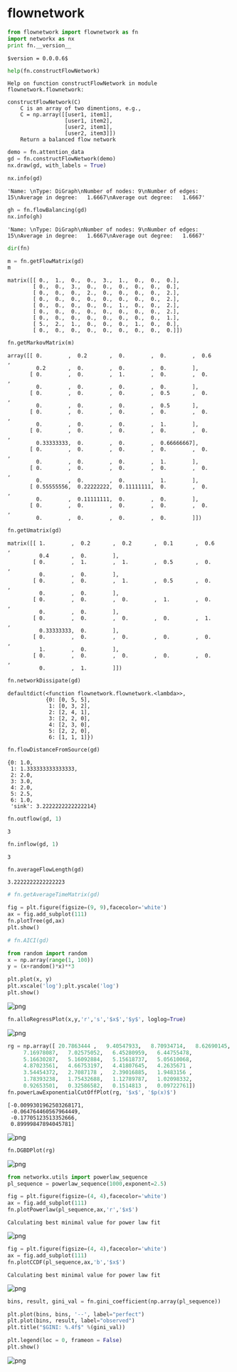 # flownetwork



```python
from flownetwork import flownetwork as fn
import networkx as nx
print fn.__version__

```

    $version = 0.0.0.6$



```python
help(fn.constructFlowNetwork)
```

    Help on function constructFlowNetwork in module flownetwork.flownetwork:

    constructFlowNetwork(C)
        C is an array of two dimentions, e.g.,
        C = np.array([[user1, item1],
                      [user1, item2],
                      [user2, item1],
                      [user2, item3]])
        Return a balanced flow network




```python
demo = fn.attention_data
gd = fn.constructFlowNetwork(demo)
nx.draw(gd, with_labels = True)
```




```python
nx.info(gd)
```




    'Name: \nType: DiGraph\nNumber of nodes: 9\nNumber of edges: 15\nAverage in degree:   1.6667\nAverage out degree:   1.6667'




```python
gh = fn.flowBalancing(gd)
nx.info(gh)
```




    'Name: \nType: DiGraph\nNumber of nodes: 9\nNumber of edges: 15\nAverage in degree:   1.6667\nAverage out degree:   1.6667'




```python
dir(fn)
```



```python
m = fn.getFlowMatrix(gd)
m
```




    matrix([[ 0.,  1.,  0.,  0.,  3.,  1.,  0.,  0.,  0.],
            [ 0.,  0.,  3.,  0.,  0.,  0.,  0.,  0.,  0.],
            [ 0.,  0.,  0.,  2.,  0.,  0.,  0.,  0.,  2.],
            [ 0.,  0.,  0.,  0.,  0.,  0.,  0.,  0.,  2.],
            [ 0.,  0.,  0.,  0.,  0.,  1.,  0.,  0.,  2.],
            [ 0.,  0.,  0.,  0.,  0.,  0.,  0.,  0.,  2.],
            [ 0.,  0.,  0.,  0.,  0.,  0.,  0.,  0.,  1.],
            [ 5.,  2.,  1.,  0.,  0.,  0.,  1.,  0.,  0.],
            [ 0.,  0.,  0.,  0.,  0.,  0.,  0.,  0.,  0.]])




```python
fn.getMarkovMatrix(m)
```




    array([[ 0.        ,  0.2       ,  0.        ,  0.        ,  0.6       ,
             0.2       ,  0.        ,  0.        ,  0.        ],
           [ 0.        ,  0.        ,  1.        ,  0.        ,  0.        ,
             0.        ,  0.        ,  0.        ,  0.        ],
           [ 0.        ,  0.        ,  0.        ,  0.5       ,  0.        ,
             0.        ,  0.        ,  0.        ,  0.5       ],
           [ 0.        ,  0.        ,  0.        ,  0.        ,  0.        ,
             0.        ,  0.        ,  0.        ,  1.        ],
           [ 0.        ,  0.        ,  0.        ,  0.        ,  0.        ,
             0.33333333,  0.        ,  0.        ,  0.66666667],
           [ 0.        ,  0.        ,  0.        ,  0.        ,  0.        ,
             0.        ,  0.        ,  0.        ,  1.        ],
           [ 0.        ,  0.        ,  0.        ,  0.        ,  0.        ,
             0.        ,  0.        ,  0.        ,  1.        ],
           [ 0.55555556,  0.22222222,  0.11111111,  0.        ,  0.        ,
             0.        ,  0.11111111,  0.        ,  0.        ],
           [ 0.        ,  0.        ,  0.        ,  0.        ,  0.        ,
             0.        ,  0.        ,  0.        ,  0.        ]])




```python
fn.getUmatrix(gd)
```




    matrix([[ 1.        ,  0.2       ,  0.2       ,  0.1       ,  0.6       ,
              0.4       ,  0.        ],
            [ 0.        ,  1.        ,  1.        ,  0.5       ,  0.        ,
              0.        ,  0.        ],
            [ 0.        ,  0.        ,  1.        ,  0.5       ,  0.        ,
              0.        ,  0.        ],
            [ 0.        ,  0.        ,  0.        ,  1.        ,  0.        ,
              0.        ,  0.        ],
            [ 0.        ,  0.        ,  0.        ,  0.        ,  1.        ,
              0.33333333,  0.        ],
            [ 0.        ,  0.        ,  0.        ,  0.        ,  0.        ,
              1.        ,  0.        ],
            [ 0.        ,  0.        ,  0.        ,  0.        ,  0.        ,
              0.        ,  1.        ]])




```python
fn.networkDissipate(gd)
```




    defaultdict(<function flownetwork.flownetwork.<lambda>>,
                {0: [0, 5, 5],
                 1: [0, 3, 2],
                 2: [2, 4, 1],
                 3: [2, 2, 0],
                 4: [2, 3, 0],
                 5: [2, 2, 0],
                 6: [1, 1, 1]})




```python
fn.flowDistanceFromSource(gd)
```




    {0: 1.0,
     1: 1.333333333333333,
     2: 2.0,
     3: 3.0,
     4: 2.0,
     5: 2.5,
     6: 1.0,
     'sink': 3.2222222222222214}




```python
fn.outflow(gd, 1)
```




    3




```python
fn.inflow(gd, 1)
```




    3




```python
fn.averageFlowLength(gd)
```




    3.2222222222222223




```python
# fn.getAverageTimeMatrix(gd)
```


```python
fig = plt.figure(figsize=(9, 9),facecolor='white')
ax = fig.add_subplot(111)
fn.plotTree(gd,ax)
plt.show()
```


```python
# fn.AICI(gd)
```


```python
from random import random
x = np.array(range(1, 100))
y = (x+random()*x)**3

plt.plot(x, y)
plt.xscale('log');plt.yscale('log')
plt.show()
```


![png](img/output_109_0.png)



```python
fn.alloRegressPlot(x,y,'r','s','$x$','$y$', loglog=True)
```


![png](img/output_110_0.png)



```python
rg = np.array([ 20.7863444 ,   9.40547933,   8.70934714,   8.62690145,
     7.16978087,   7.02575052,   6.45280959,   6.44755478,
     5.16630287,   5.16092884,   5.15618737,   5.05610068,
     4.87023561,   4.66753197,   4.41807645,   4.2635671 ,
     3.54454372,   2.7087178 ,   2.39016885,   1.9483156 ,
     1.78393238,   1.75432688,   1.12789787,   1.02098332,
     0.92653501,   0.32586582,   0.1514813 ,   0.09722761])
fn.powerLawExponentialCutOffPlot(rg, '$x$', '$p(x)$')
```




    [-0.0099301962503268171,
     -0.064764460567964449,
     -0.17705123513352666,
     0.89999847894045781]




![png](img/output_111_1.png)



```python
fn.DGBDPlot(rg)
```


![png](img/output_112_0.png)



```python
from networkx.utils import powerlaw_sequence
pl_sequence = powerlaw_sequence(1000,exponent=2.5)

fig = plt.figure(figsize=(4, 4),facecolor='white')
ax = fig.add_subplot(111)
fn.plotPowerlaw(pl_sequence,ax,'r','$x$')

```

    Calculating best minimal value for power law fit



![png](img/output_113_1.png)



```python
fig = plt.figure(figsize=(4, 4),facecolor='white')
ax = fig.add_subplot(111)
fn.plotCCDF(pl_sequence,ax,'b','$x$')

```

    Calculating best minimal value for power law fit



![png](img/output_114_1.png)



```python
bins, result, gini_val = fn.gini_coefficient(np.array(pl_sequence))

plt.plot(bins, bins, '--', label="perfect")
plt.plot(bins, result, label="observed")
plt.title("$GINI: %.4f$" %(gini_val))

plt.legend(loc = 0, frameon = False)
plt.show()
```


![png](img/output_115_0.png)
